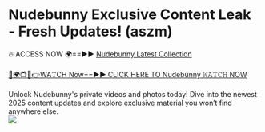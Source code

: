 # Nudebunny Exclusive Content Leak - Fresh Updates! (aszm)

🔥 ACCESS NOW 🌍==►► <a href="https://tinyurl.com/yc657z5k" rel="nofollow">Nudebunny Latest Collection</a>
<br><br>
[🔴🌍📺📱👉WA𝚃CH Now==►► CLICK HERE TO Nudebunny 𝚆𝙰𝚃𝙲𝙷 NOW](https://tinyurl.com/yc657z5k)
<br><br>
Unlock Nudebunny's private videos and photos today! Dive into the newest 2025 content updates and explore exclusive material you won’t find anywhere else.
<br>
<a href="https://tinyurl.com/yc657z5k" rel="nofollow" data-target="animated-image.originalLink"><img src="https://camo.githubusercontent.com/8a4f000d20f83aca3bf7ec5f350d767afa0574a8a352519fd8cfa583a6f93a33/68747470733a2f2f692e696d6775722e636f6d2f644a486b345a712e676966" data-canonical-src="https://i.imgur.com/dJHk4Zq.gif" style="max-width: 100%; display: inline-block;" data-target="animated-image.originalImage"></a>
<br>
